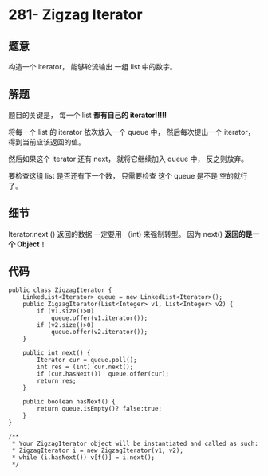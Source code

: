 # 281- Zigzag Iterator

## 题意
构造一个 iterator， 能够轮流输出 一组 list 中的数字。

## 解题
题目的关键是， 每一个 list  **都有自己的 iterator!!!!!**

将每一个 list 的 iterator 依次放入一个 queue 中， 然后每次提出一个 iterator， 得到当前应该返回的值。

然后如果这个 iterator 还有 next， 就将它继续加入 queue 中， 反之则放弃。

要检查这组 list  是否还有下一个数， 只需要检查 这个  queue 是不是 空的就行了。

## 细节
Iterator.next ()  返回的数据 一定要用 （int) 来强制转型。 因为 next() **返回的是一个 Object**！

## 代码
```
public class ZigzagIterator {
    LinkedList<Iterator> queue = new LinkedList<Iterator>();
    public ZigzagIterator(List<Integer> v1, List<Integer> v2) {
        if (v1.size()>0)
            queue.offer(v1.iterator());
        if (v2.size()>0)
            queue.offer(v2.iterator());
    }

    public int next() {
        Iterator cur = queue.poll();
        int res = (int) cur.next();
        if (cur.hasNext())  queue.offer(cur);
        return res;
    }

    public boolean hasNext() {
        return queue.isEmpty()? false:true;
    }
}

/**
 * Your ZigzagIterator object will be instantiated and called as such:
 * ZigzagIterator i = new ZigzagIterator(v1, v2);
 * while (i.hasNext()) v[f()] = i.next();
 */
 ```

